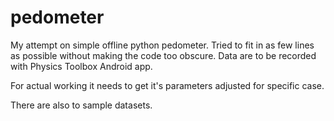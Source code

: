 # pedometer

My attempt on simple offline python pedometer.
Tried to fit in as few lines as possible without making the code too obscure.
Data are to be recorded with Physics Toolbox Android app.

For actual working it needs to get it's parameters adjusted for specific case.

There are also to sample datasets.
